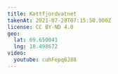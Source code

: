```yaml
---
title: Kattfjordvatnet
takenAt: 2021-07-28T07:15:50.000Z
license: CC BY-ND 4.0
geo:
  lat: 69.650041
  lng: 18.498672
video:
  youtube: cuhFepq6J88
---
```

